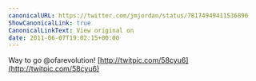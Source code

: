```yaml
---
canonicalURL: https://twitter.com/jmjordan/status/78174949411536896
ShowCanonicalLink: true
CanonicalLinkText: View original on
date: 2011-06-07T19:02:15+00:00
---
```

Way to go @ofarevolution! [http://twitpic.com/58cyu6](http://twitpic.com/58cyu6)